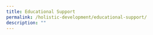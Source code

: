 ```yaml
---
title: Educational Support
permalink: /holistic-development/educational-support/
description: ""
---
```

